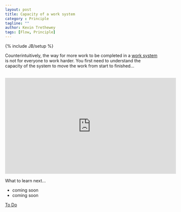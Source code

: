 ```yaml
---
layout: post
title: Capacity of a work system
category : Principle
tagline: ""
author: Kevin Trethewey
tags: [Flow, Principle]
---
```

{% include JB/setup %}

Counterintuitively, the way for more work to be completed in a [work system](/faq/WhatIsASystem) is not for everyone to work harder. You first need to understand the capacity of the system to move the work from start to finished...

<br>

<iframe width="560" height="315" src="https://www.youtube.com/embed/zEzKsEzuZYM" frameborder="0" allowfullscreen></iframe>

<br>

What to learn next...

* coming soon
* coming soon

[To Do](/explanation/TODO)
